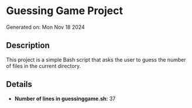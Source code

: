 # Guessing Game Project
Generated on: Mon Nov 18 2024

## Description
This project is a simple Bash script that asks the user to guess the number of files in the current directory.

## Details
- **Number of lines in guessinggame.sh:** 37
